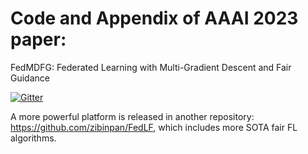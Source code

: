 # Code and Appendix of AAAI 2023 paper:  

FedMDFG: Federated Learning with Multi-Gradient Descent and Fair Guidance



[![Gitter](https://badges.gitter.im/Federated-Learning-Discussion/community.svg)](https://gitter.im/Federated-Learning-Discussion/community?utm_source=badge&utm_medium=badge&utm_campaign=pr-badge)




A more powerful platform is released in another repository: https://github.com/zibinpan/FedLF, which includes more SOTA fair FL algorithms.


